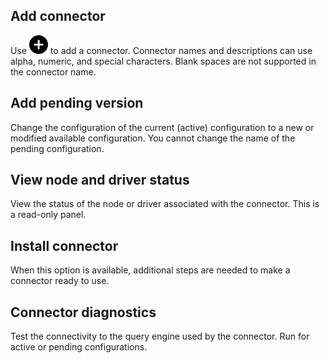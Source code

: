 
## Add connector


Use ![""](Images/ebt1659745488877.svg) to add a connector. Connector names and descriptions can use alpha, numeric, and special characters. Blank spaces are not supported in the connector name.

## Add pending version


Change the configuration of the current (active) configuration to a new or modified available configuration. You cannot change the name of the pending configuration.

## View node and driver status


View the status of the node or driver associated with the connector. This is a read-only panel.

## Install connector


When this option is available, additional steps are needed to make a connector ready to use.

## Connector diagnostics


Test the connectivity to the query engine used by the connector. Run for active or pending configurations.

